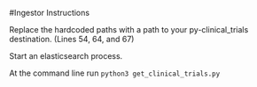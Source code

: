 #Ingestor Instructions

Replace the hardcoded paths with a path to your py-clinical_trials destination. (Lines 54, 64, and 67)

Start an elasticsearch process.

At the command line run `python3 get_clinical_trials.py`
